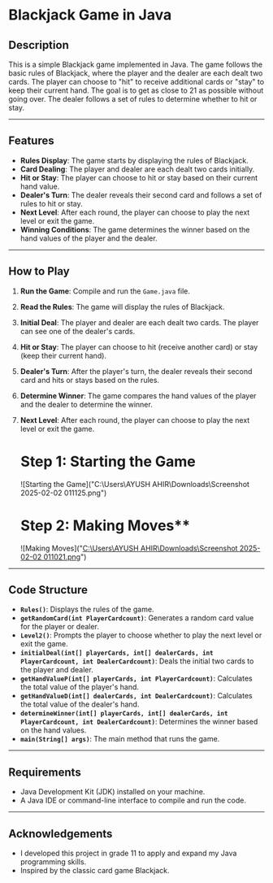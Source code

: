# Blackjack Game in Java

## Description  
This is a simple Blackjack game implemented in Java. The game follows the basic rules of Blackjack, where the player and the dealer are each dealt two cards. The player can choose to "hit" to receive additional cards or "stay" to keep their current hand. The goal is to get as close to 21 as possible without going over. The dealer follows a set of rules to determine whether to hit or stay.

---

## Features  
- **Rules Display**: The game starts by displaying the rules of Blackjack.  
- **Card Dealing**: The player and dealer are each dealt two cards initially.  
- **Hit or Stay**: The player can choose to hit or stay based on their current hand value.  
- **Dealer's Turn**: The dealer reveals their second card and follows a set of rules to hit or stay.  
- **Next Level**: After each round, the player can choose to play the next level or exit the game.  
- **Winning Conditions**: The game determines the winner based on the hand values of the player and the dealer.  

---

## How to Play  
1. **Run the Game**: Compile and run the `Game.java` file.  
2. **Read the Rules**: The game will display the rules of Blackjack.  
3. **Initial Deal**: The player and dealer are each dealt two cards. The player can see one of the dealer's cards.  
4. **Hit or Stay**: The player can choose to hit (receive another card) or stay (keep their current hand).  
5. **Dealer's Turn**: After the player's turn, the dealer reveals their second card and hits or stays based on the rules.  
6. **Determine Winner**: The game compares the hand values of the player and the dealer to determine the winner.  
7. **Next Level**: After each round, the player can choose to play the next level or exit the game.
   # Step 1: Starting the Game
   ![Starting the Game]("C:\Users\AYUSH AHIR\Downloads\Screenshot 2025-02-02 011125.png")

   # Step 2: Making Moves**
   ![Making Moves]("[C:\Users\AYUSH AHIR\Downloads\Screenshot 2025-02-02 011021.png](https://github.com/your-username/BlackJack_Game/raw/main/Screenshot%202025-02-02%20011021.png)")

---

## Code Structure  
- **`Rules()`**: Displays the rules of the game.  
- **`getRandomCard(int PlayerCardcount)`**: Generates a random card value for the player or dealer.  
- **`Level2()`**: Prompts the player to choose whether to play the next level or exit the game.  
- **`initialDeal(int[] playerCards, int[] dealerCards, int PlayerCardcount, int DealerCardcount)`**: Deals the initial two cards to the player and dealer.  
- **`getHandValueP(int[] playerCards, int PlayerCardcount)`**: Calculates the total value of the player's hand.  
- **`getHandValueD(int[] dealerCards, int DealerCardcount)`**: Calculates the total value of the dealer's hand.  
- **`determineWinner(int[] playerCards, int[] dealerCards, int PlayerCardcount, int DealerCardcount)`**: Determines the winner based on the hand values.  
- **`main(String[] args)`**: The main method that runs the game.  

---

## Requirements  
- Java Development Kit (JDK) installed on your machine.  
- A Java IDE or command-line interface to compile and run the code.  

---

## Acknowledgements  
- I developed this project in grade 11 to apply and expand my Java programming skills. 
- Inspired by the classic card game Blackjack.
